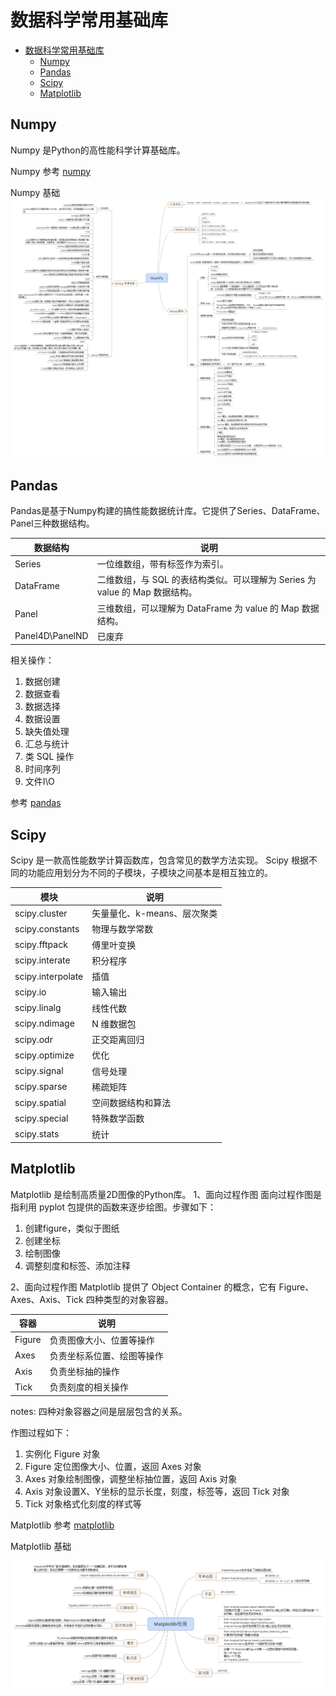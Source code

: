 # 数据科学常用基础库

- [数据科学常用基础库](#数据科学常用基础库)
	- [Numpy](#numpy)
	- [Pandas](#pandas)
	- [Scipy](#scipy)
	- [Matplotlib](#matplotlib)


## Numpy

Numpy 是Python的高性能科学计算基础库。

Numpy 参考
[numpy](https://github.com/donnemartin/data-science-ipython-notebooks#numpy)

Numpy 基础
![Numpy 基础](NumPy_base.png)

## Pandas

Pandas是基于Numpy构建的搞性能数据统计库。它提供了Series、DataFrame、Panel三种数据结构。

| 数据结构 | 说明 |
|-------|---|
| Series | 一位维数组，带有标签作为索引。 |
| DataFrame | 二维数组，与 SQL 的表结构类似。可以理解为 Series 为 value 的 Map 数据结构。 |
| Panel  | 三维数组，可以理解为 DataFrame 为 value 的 Map 数据结构。 |
| Panel4D\PanelND | 已废弃 |

相关操作：
1. 数据创建
2. 数据查看
3. 数据选择
4. 数据设置
5. 缺失值处理
6. 汇总与统计
7. 类 SQL 操作
8. 时间序列
9. 文件I\O

参考
[pandas](https://github.com/donnemartin/data-science-ipython-notebooks#pandas)

## Scipy

Scipy 是一款高性能数学计算函数库，包含常见的数学方法实现。
Scipy 根据不同的功能应用划分为不同的子模块，子模块之间基本是相互独立的。

| 模块 | 说明 |
|-------|---|
| scipy.cluster | 矢量量化、k-means、层次聚类 |
| scipy.constants | 物理与数学常数 |
| scipy.fftpack | 傅里叶变换 |
| scipy.interate | 积分程序 |
| scipy.interpolate | 插值 |
| scipy.io | 输入输出 |
| scipy.linalg | 线性代数 |
| scipy.ndimage | N 维数据包 |
| scipy.odr | 正交距离回归 |
| scipy.optimize | 优化 |
| scipy.signal | 信号处理 |
| scipy.sparse | 稀疏矩阵 |
| scipy.spatial | 空间数据结构和算法 |
| scipy.special | 特殊数学函数 |
| scipy.stats | 统计 |


## Matplotlib

Matplotlib 是绘制高质量2D图像的Python库。
1、面向过程作图
面向过程作图是指利用 pyplot 包提供的函数来逐步绘图。步骤如下：
1. 创建figure，类似于图纸
2. 创建坐标
3. 绘制图像
4. 调整刻度和标签、添加注释

2、面向过程作图
Matplotlib 提供了 Object Container 的概念，它有 Figure、Axes、Axis、Tick 四种类型的对象容器。

| 容器 | 说明 |
|-----|------|
| Figure | 负责图像大小、位置等操作 |
| Axes | 负责坐标系位置、绘图等操作 |
| Axis | 负责坐标抽的操作 |
| Tick | 负责刻度的相关操作 |

notes:
四种对象容器之间是层层包含的关系。

作图过程如下：
1. 实例化 Figure 对象
2. Figure 定位图像大小、位置，返回 Axes 对象
3. Axes 对象绘制图像，调整坐标抽位置，返回 Axis 对象
4. Axis 对象设置X、Y坐标的显示长度，刻度，标签等，返回 Tick 对象
5. Tick 对象格式化刻度的样式等

Matplotlib 参考
[matplotlib](https://github.com/donnemartin/data-science-ipython-notebooks#matplotlib)

Matplotlib 基础

![Matplotlib 基础](Matplotlib_base.png)

